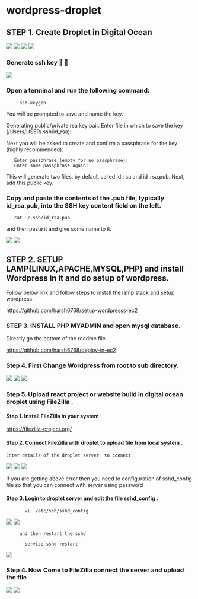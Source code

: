 # wordpress-droplet


## STEP 1. Create Droplet in Digital Ocean 

<img src="https://github.com/harsh6768/wordpress-droplet/blob/main/Screenshots/Screenshot%202022-02-01%20at%206.22.53%20PM.png"/>

<img src="https://github.com/harsh6768/wordpress-droplet/blob/main/Screenshots/Screenshot%202022-02-01%20at%206.23.16%20PM.png"/>

<img src="https://github.com/harsh6768/wordpress-droplet/blob/main/Screenshots/Screenshot%202022-02-01%20at%206.23.28%20PM.png"/>

<img src="https://github.com/harsh6768/wordpress-droplet/blob/main/Screenshots/Screenshot%202022-02-02%20at%2012.59.15%20PM.png"/>


  ### Generate ssh key 🔑 🔐 
  
  <img src="https://github.com/harsh6768/wordpress-droplet/blob/main/Screenshots/Screenshot%202022-02-02%20at%2012.58.07%20PM.png"/>
  
  
  ### Open a terminal and run the following command:
        
         ssh-keygen
           
You will be prompted to save and name the key.

Generating public/private rsa key pair. Enter file in which to save the key (/Users/USER/.ssh/id_rsa):
       
Next you will be asked to create and confirm a passphrase for the key (highly recommended):
 
 
       Enter passphrase (empty for no passphrase):
       Enter same passphrase again:

    
This will generate two files, by default called id_rsa and id_rsa.pub. Next, add this public key.
    
   ### Copy and paste the contents of the .pub file, typically id_rsa.pub, into the SSH key content field on the left.
    
       cat ~/.ssh/id_rsa.pub

and then paste it and give some name to it.
  
<img src="https://github.com/harsh6768/wordpress-droplet/blob/main/Screenshots/Screenshot%202022-02-02%20at%2012.58.39%20PM.png"/>


<img src="https://github.com/harsh6768/wordpress-droplet/blob/main/Screenshots/Screenshot%202022-02-02%20at%201.21.14%20PM.png"/>


## STEP 2. SETUP LAMP(LINUX,APACHE,MYSQL,PHP) and install Wordpress in it and do setup of wordpress. 

 Follow below link and follow steps to install the lamp stack and setup wordpress. 
    
 
 https://github.com/harsh6768/setup-wordpresss-ec2


### STEP 3. INSTALL PHP MYADMIN and open mysql database.

   Directly go the bottom of the readme file. 

https://github.com/harsh6768/deploy-in-ec2


### Step 4. First Change Wordpress from root to sub directory. 





<img src="https://github.com/harsh6768/wordpress-droplet/blob/main/Screenshots/Screenshot%202022-02-07%20at%205.45.18%20PM.png"/>

<img src="https://github.com/harsh6768/wordpress-droplet/blob/main/Screenshots/Screenshot%202022-02-07%20at%205.45.55%20PM.png"/>

<img src="https://github.com/harsh6768/wordpress-droplet/blob/main/Screenshots/Screenshot%202022-02-07%20at%205.46.08%20PM.png"/>


### Step 5. Upload react project or website build in digital ocean droplet using FileZilla .

 #### Step 1. Install FileZilla in your system
 
  https://filezilla-project.org/
 
 #### Step 2. Connect FileZilla with droplet to upload file from local system .
 
    Enter details of the droplet server  to connect 
    
<img src="https://github.com/harsh6768/wordpress-droplet/blob/main/Screenshots/Screenshot%202022-02-08%20at%204.40.56%20PM.png"/>

<img src="https://github.com/harsh6768/wordpress-droplet/blob/main/Screenshots/Screenshot%202022-02-08%20at%204.43.44%20PM.png"/>

<img src="https://github.com/harsh6768/wordpress-droplet/blob/main/Screenshots/Screenshot%202022-02-08%20at%204.44.08%20PM.png"/>

  If you are getting above error then you need to configuration of sshd_config file so that you can connect with server using password

 #### Step 3. Login to droplet server and edit the file sshd_config .
 
 
           vi  /etc/ssh/sshd_config
           

<img src="https://github.com/harsh6768/wordpress-droplet/blob/main/Screenshots/Screenshot%202022-02-08%20at%205.03.52%20PM.png"/>
<img src="https://github.com/harsh6768/wordpress-droplet/blob/main/Screenshots/Screenshot%202022-02-08%20at%205.04.04%20PM.png"/>

         and then restart the sshd 
           
           service sshd restart
          
<img src="https://github.com/harsh6768/wordpress-droplet/blob/main/Screenshots/Screenshot%202022-02-08%20at%205.12.56%20PM.png"/>
           

### Step 4. Now Come to FileZilla connect the server and upload the file


<img src="https://github.com/harsh6768/wordpress-droplet/blob/main/Screenshots/Screenshot%202022-02-08%20at%205.09.23%20PM.png"/>

<img src="https://github.com/harsh6768/wordpress-droplet/blob/main/Screenshots/Screenshot%202022-02-08%20at%205.11.07%20PM.png"/>

